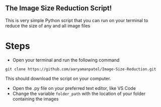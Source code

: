 ## The Image Size Reduction Script!

This is very simple Python script that you can run on your terminal to reduce the size of any and all image files

# Steps

- Open your terminal and run the following command

` git clone https://github.com/aaryamanpatel/Image-Size-Reduction.git `

This should download the script on your computer.

- Open the .py file on your preferred text editor, like VS Code
- Change the variable `folder_path` with the location of your folder containing the images